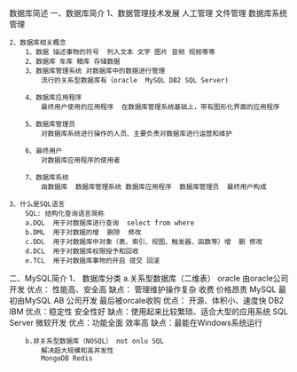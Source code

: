 数据库简述
一、数据库简介
	1、数据管理技术发展
		人工管理
		文件管理
		数据库系统管理
		
	2、数据库相关概念
		1、数据 描述事物的符号  列入文本 文字 图片 音频 视频等等
		2、数据库 车库 粮库 存储数据
		3、数据库管理系统 对数据库中的数据进行管理
			流行的关系型数据库有（oracle  MySQL DB2 SQL Server)
			
		4、数据库应用程序
			最终用户使用的应用程序  在数据库管理系统基础上，带有图形化界面的应用程序
		
		5、数据库管理员
			对数据库系统进行操作的人员、主要负责对数据库进行运营和维护
			
		6、最终用户
			对数据库应用程序的使用者
			
		7、数据库系统
			由数据库  数据库管理系统 数据库应用程序  数据库管理员  最终用户构成
			
	3、什么是SQL语言
		SQL: 结构化查询语言简称
		a.DQL  用于对数据库进行查询  select from where 
		b.DML  用于对数据的增  删除  修改
		c.DDL  用于对数据库中对象（表、索引、视图、触发器、函数等）增  删 修改
		d.DCL  用于对数据库权限授予和回收
		e.TCL  用于对数据库事物的开启 提交 回滚

二、MySQL简介
	1、 数据库分类
		a.关系型数据库（二维表）
			oracle
				由oracle公司开发
				优点： 性能高、安全高
				缺点： 管理维护操作复杂  收费 价格昂贵
			MySQL
				最初由MySQL AB 公司开发 最后被orcale收购
				优点： 开源、体积小、速度快
			DB2
				IBM
				优点：稳定性 安全性好
				缺点：使用起来比较繁琐、适合大型的应用系统
			SQL Server
				微软开发
				优点：功能全面	效率高
				缺点：最能在Windows系统运行
		
		b.非关系型数据库（NOSQL） not onlu SQL
			解决超大规模和高并发性
			MongoDB Redis
			